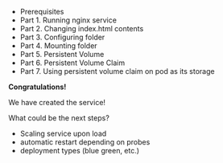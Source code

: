 * Prerequisites
* Part 1. Running nginx service
* Part 2. Changing index.html contents
* Part 3. Configuring folder
* Part 4. Mounting folder
* Part 5. Persistent Volume
* Part 6. Persistent Volume Claim
* Part 7. Using persistent volume claim on pod as its storage
  
**Congratulations!**

We have created the service!  

What could be the next steps?  

- Scaling service upon load
- automatic restart depending on probes
- deployment types (blue green, etc.)